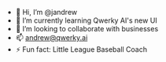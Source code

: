- 👋 Hi, I’m @jandrew
- 🌱 I’m currently learning Qwerky AI's new UI
- 💞️ I’m looking to collaborate with businesses
- 📫 andrew@qwerky.ai
- ⚡ Fun fact: Little League Baseball Coach

<!---
jandrewq/jandrewq is a ✨ special ✨ repository because its `README.md` (this file) appears on your GitHub profile.
You can click the Preview link to take a look at your changes.
--->
